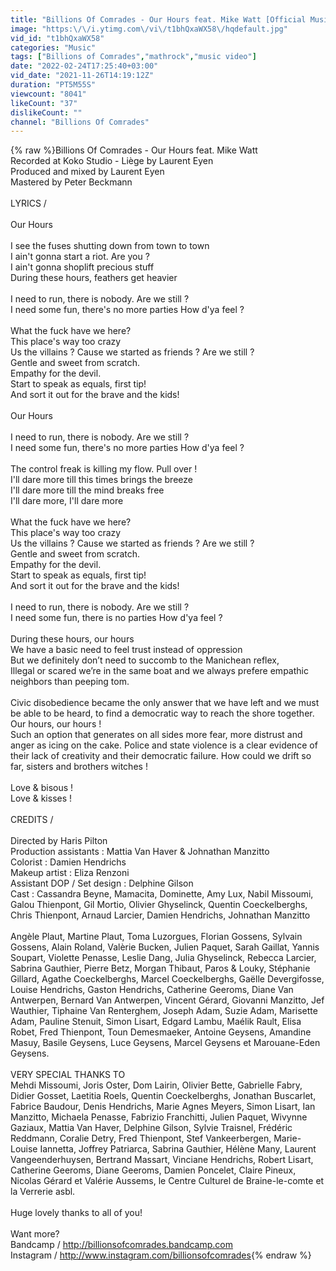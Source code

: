 ```yaml
---
title: "Billions Of Comrades - Our Hours feat. Mike Watt [Official Music Video]"
image: "https:\/\/i.ytimg.com\/vi\/t1bhQxaWX58\/hqdefault.jpg"
vid_id: "t1bhQxaWX58"
categories: "Music"
tags: ["Billions of Comrades","mathrock","music video"]
date: "2022-02-24T17:25:40+03:00"
vid_date: "2021-11-26T14:19:12Z"
duration: "PT5M55S"
viewcount: "8041"
likeCount: "37"
dislikeCount: ""
channel: "Billions Of Comrades"
---
```

{% raw %}Billions Of Comrades - Our Hours feat. Mike Watt<br />Recorded at Koko Studio - Liège by Laurent Eyen<br />Produced and mixed by Laurent Eyen<br />Mastered by Peter Beckmann<br /><br />LYRICS /<br /><br />Our Hours<br /><br />I see the fuses shutting down from town to town<br />I ain't gonna start a riot. Are you ?<br />I ain't gonna shoplift precious stuff<br />During these hours, feathers get heavier<br /><br />I need to run, there is nobody. Are we still ?<br />I need some fun, there's no more parties How d'ya feel ?<br /><br />What the fuck have we here?<br />This place's way too crazy<br />Us the villains ? Cause we started as friends ? Are we still ?<br />Gentle and sweet from scratch. <br />Empathy for the devil.<br />Start to speak as equals, first tip!<br />And sort it out for the brave and the kids!<br /><br />Our Hours<br /><br />I need to run, there is nobody. Are we still ?<br />I need some fun, there's no more parties How d'ya feel ?<br /><br />The control freak is killing my flow. Pull over ! <br />I'll dare more till this times brings the breeze<br />I'll dare more till the mind breaks free<br />I'll dare more, I'll dare more <br /><br />What the fuck have we here?<br />This place's way too crazy<br />Us the villains ? Cause we started as friends ? Are we still ?<br />Gentle and sweet from scratch. <br />Empathy for the devil.<br />Start to speak as equals, first tip!<br />And sort it out for the brave and the kids!<br /><br />I need to run, there is nobody. Are we still ?<br />I need some fun, there is no parties How d'ya feel ?<br /><br />During these hours, our hours<br />We have a basic need to feel trust instead of oppression<br />But we definitely don’t need to succomb to the Manichean reflex, <br />Illegal or scared we’re in the same boat and we always prefere empathic neighbors than peeping tom.<br /><br />Civic disobedience became the only answer that we have left and we must be able to be heard, to find a democratic way to reach the shore together. Our hours, our hours !<br />Such an option that generates on all sides more fear, more distrust and anger as icing on the cake. Police and state violence is a clear evidence of their lack of creativity and their democratic failure. How could we drift so far, sisters and brothers witches ! <br /><br />Love &amp; bisous ! <br />Love &amp; kisses !<br /><br />CREDITS /<br /><br />Directed by Haris Pilton<br />Production assistants : Mattia Van Haver &amp; Johnathan Manzitto<br />Colorist : Damien Hendrichs<br />Makeup artist : Eliza Renzoni<br />Assistant DOP / Set design : Delphine Gilson<br />Cast : Cassandra Beyne, Mamacita, Dominette, Amy Lux, Nabil Missoumi, Galou Thienpont, Gil Mortio, Olivier Ghyselinck, Quentin Coeckelberghs, Chris Thienpont, Arnaud Larcier, Damien Hendrichs, Johnathan Manzitto<br /><br />Angèle Plaut, Martine Plaut, Toma Luzorgues, Florian Gossens, Sylvain Gossens, Alain Roland, Valèrie Bucken, Julien Paquet, Sarah Gaillat, Yannis Soupart, Violette Penasse, Leslie Dang, Julia Ghyselinck, Rebecca Larcier, Sabrina Gauthier, Pierre Betz, Morgan Thibaut, Paros &amp; Louky, Stéphanie Gillard, Agathe Coeckelberghs, Marcel Coeckelberghs, Gaëlle Devergifosse, Louise Hendrichs, Gaston Hendrichs, Catherine Geeroms, Diane Van Antwerpen, Bernard Van Antwerpen, Vincent Gérard, Giovanni Manzitto, Jef Wauthier, Tiphaine Van Renterghem, Joseph Adam, Suzie Adam, Marisette Adam, Pauline Stenuit, Simon Lisart, Edgard Lambu, Maélik Rault, Elisa Robet, Fred Thienpont, Toun Demesmaeker, Antoine Geysens, Amandine Masuy, Basile Geysens, Luce Geysens, Marcel Geysens et Marouane-Eden Geysens.<br /><br />VERY SPECIAL THANKS TO <br />Mehdi Missoumi, Joris Oster, Dom Lairin, Olivier Bette, Gabrielle Fabry, Didier Gosset, Laetitia Roels, Quentin Coeckelberghs, Jonathan Buscarlet, Fabrice Baudour, Denis Hendrichs, Marie Agnes Meyers, Simon Lisart, Ian Manzitto, Michaela Penasse, Fabrizio Franchitti, Julien Paquet, Wivynne Gaziaux, Mattia Van Haver, Delphine Gilson, Sylvie Traisnel, Frédéric Reddmann, Coralie Detry, Fred Thienpont, Stef Vankeerbergen, Marie-Louise Iannetta, Joffrey Patriarca, Sabrina Gauthier, Hélène Many, Laurent Vangeenderhuysen, Bertrand Massart, Vinciane Hendrichs, Robert Lisart, Catherine Geeroms, Diane Geeroms, Damien Poncelet, Claire Pineux, Nicolas Gérard et Valérie Aussems, le Centre Culturel de Braine-le-comte et la Verrerie asbl.<br /><br />Huge lovely thanks to all of you!<br /><br />Want more? <br />Bandcamp / <a rel="nofollow" target="blank" href="http://billionsofcomrades.bandcamp.com">http://billionsofcomrades.bandcamp.com</a><br />Instagram / <a rel="nofollow" target="blank" href="http://www.instagram.com/billionsofcomrades">http://www.instagram.com/billionsofcomrades</a>{% endraw %}
